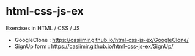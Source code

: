# html-css-js-ex
Exercises in HTML / CSS / JS

- GoogleClone : https://casiimir.github.io/html-css-js-ex/GoogleClone/
- SignUp form : https://casiimir.github.io/html-css-js-ex/SignUp/


